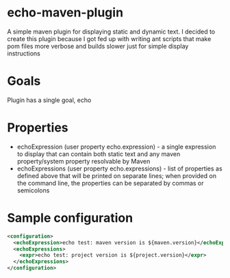 # echo-maven-plugin
A simple maven plugin for displaying static and dynamic text. I decided to create this plugin because I got fed up with writing ant scripts that make pom files more verbose and builds slower just for simple display instructions

# Goals
Plugin has a single goal, echo

# Properties
* echoExpression (user property echo.expression) - a single expression to display that can contain both static text and any maven property/system property resolvable by Maven
* echoExpressions (user property echo.expressions) - list of properties as defined above that will be printed on separate lines; when provided on the command line, the properties can be separated by commas or semicolons

# Sample configuration
````xml
<configuration>
  <echoExpression>echo test: maven version is ${maven.version}</echoExpression>
  <echoExpressions>
    <expr>echo test: project version is ${project.version}</expr>
  </echoExpressions>
</configuration>
````
